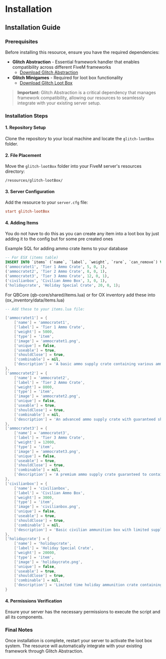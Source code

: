# Installation

## Installation Guide

### Prerequisites

Before installing this resource, ensure you have the required dependencies:

* **Glitch Abstraction** - Essential framework handler that enables compatibility across different FiveM frameworks
  * [Download Glitch Abstraction](../glitch-abstraction/)
* **Glitch Minigames** - Required for loot box functionality
  * [Download Glitch Loot Box](https://github.com/Gl1tchStudios/glitch-lootBox)

> **Important:** Glitch Abstraction is a critical dependency that manages framework compatibility, allowing our resources to seamlessly integrate with your existing server setup.

### Installation Steps

#### 1. Repository Setup

Clone the repository to your local machine and locate the `glitch-lootBox` folder.

#### 2. File Placement

Move the `glitch-lootBox` folder into your FiveM server's resources directory:

```
/resources/glitch-lootBox/
```

#### 3. Server Configuration

Add the resource to your `server.cfg` file:

```cfg
start glitch-lootBox
```

#### 4. Adding Items

You do not have to do this as you can create any item into a loot box by just adding it to the config but for some pre created ones&#x20;



Example SQL for adding ammo crate items to your database

```sql
-- For ESX (items table)
INSERT INTO `items` (`name`, `label`, `weight`, `rare`, `can_remove`) VALUES
('ammocratet1', 'Tier 1 Ammo Crate', 5, 0, 1),
('ammocratet2', 'Tier 2 Ammo Crate', 8, 0, 1),
('ammocratet3', 'Tier 3 Ammo Crate', 12, 0, 1),
('civilianbox', 'Civilian Ammo Box', 3, 0, 1),
('holidaycrate', 'Holiday Special Crate', 20, 0, 1);
```

For QBCore (qb-core/shared/items.lua) or for OX inventory add these into (ox\_inventory/data/items.lua)

```lua
-- Add these to your items.lua file:

['ammocratet1'] = {
    ['name'] = 'ammocratet1',
    ['label'] = 'Tier 1 Ammo Crate',
    ['weight'] = 5000,
    ['type'] = 'item',
    ['image'] = 'ammocratet1.png',
    ['unique'] = false,
    ['useable'] = true,
    ['shouldClose'] = true,
    ['combinable'] = nil,
    ['description'] = 'A basic ammo supply crate containing various ammunition types.'
},
['ammocratet2'] = {
    ['name'] = 'ammocratet2',
    ['label'] = 'Tier 2 Ammo Crate',
    ['weight'] = 8000,
    ['type'] = 'item',
    ['image'] = 'ammocratet2.png',
    ['unique'] = false,
    ['useable'] = true,
    ['shouldClose'] = true,
    ['combinable'] = nil,
    ['description'] = 'An advanced ammo supply crate with guaranteed shotgun shells and chance for pistol or rifle ammo.'
},
['ammocratet3'] = {
    ['name'] = 'ammocratet3',
    ['label'] = 'Tier 3 Ammo Crate',
    ['weight'] = 12000,
    ['type'] = 'item',
    ['image'] = 'ammocratet3.png',
    ['unique'] = false,
    ['useable'] = true,
    ['shouldClose'] = true,
    ['combinable'] = nil,
    ['description'] = 'A premium ammo supply crate guaranteed to contain rifle ammunition with bonus pistol ammo chance.'
},
['civilianbox'] = {
    ['name'] = 'civilianbox',
    ['label'] = 'Civilian Ammo Box',
    ['weight'] = 3000,
    ['type'] = 'item',
    ['image'] = 'civilianbox.png',
    ['unique'] = false,
    ['useable'] = true,
    ['shouldClose'] = true,
    ['combinable'] = nil,
    ['description'] = 'Basic civilian ammunition box with limited supplies.'
},
['holidaycrate'] = {
    ['name'] = 'holidaycrate',
    ['label'] = 'Holiday Special Crate',
    ['weight'] = 20000,
    ['type'] = 'item',
    ['image'] = 'holidaycrate.png',
    ['unique'] = false,
    ['useable'] = true,
    ['shouldClose'] = true,
    ['combinable'] = nil,
    ['description'] = 'Limited time holiday ammunition crate containing massive amounts of all ammo types.'
}
```

#### 4. Permissions Verification

Ensure your server has the necessary permissions to execute the script and all its components.

### Final Notes

Once installation is complete, restart your server to activate the loot box system. The resource will automatically integrate with your existing framework through Glitch Abstraction.

